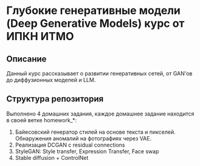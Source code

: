 # Глубокие генеративные модели (Deep Generative Models) курс от ИПКН ИТМО  
## Описание  
Данный курс рассказывает о развитии генеративных сетей, от GAN’ов до диффузионных моделей и LLM.  

## Структура репозитория  
Выполнено 4 домашних задания, каждое домашнее задание находится в своей ветке homework_*:  
1. Байесовский генератор стилей на основе текста и пикселей. Обнаружения аномалий на фотографиях через VAE.  
2. Реализация DCGAN с residual connections
3. StyleGAN: Style transfer, Expression Transfer, Face swap
4. Stable diffusion + ControlNet
